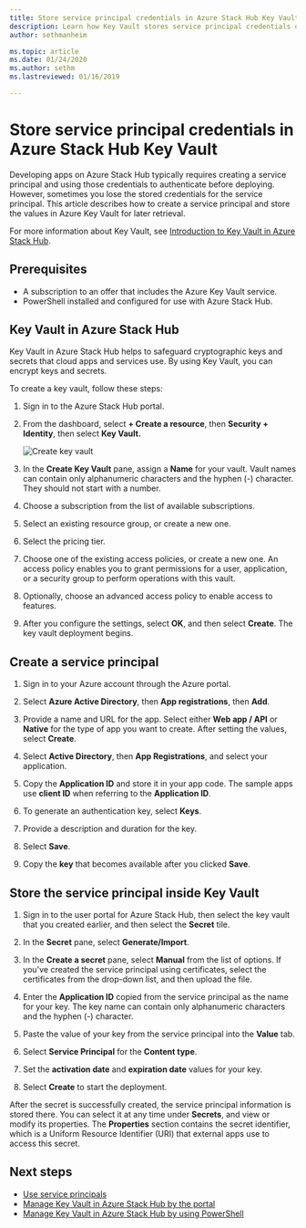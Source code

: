 ```yaml
---
title: Store service principal credentials in Azure Stack Hub Key Vault 
description: Learn how Key Vault stores service principal credentials on Azure Stack Hub
author: sethmanheim

ms.topic: article
ms.date: 01/24/2020
ms.author: sethm
ms.lastreviewed: 01/16/2019

---
```


# Store service principal credentials in Azure Stack Hub Key Vault

Developing apps on Azure Stack Hub typically requires creating a service principal and using those credentials to authenticate before deploying. However, sometimes you lose the stored credentials for the service principal. This article describes how to create a service principal and store the values in Azure Key Vault for later retrieval.

For more information about Key Vault, see [Introduction to Key Vault in Azure Stack Hub](azure-stack-key-vault-intro.md).

## Prerequisites

- A subscription to an offer that includes the Azure Key Vault service.
- PowerShell installed and configured for use with Azure Stack Hub.

## Key Vault in Azure Stack Hub

Key Vault in Azure Stack Hub helps to safeguard cryptographic keys and secrets that cloud apps and services use. By using Key Vault, you can encrypt keys and secrets.

To create a key vault, follow these steps:

1. Sign in to the Azure Stack Hub portal.

2. From the dashboard, select **+ Create a resource**, then **Security + Identity**, then select **Key Vault.**

   ![Create key vault](media/azure-stack-key-vault-store-credentials/create-key-vault.png)

3. In the **Create Key Vault** pane, assign a **Name** for your vault. Vault names can contain only alphanumeric characters and the hyphen (-) character. They should not start with a number.

4. Choose a subscription from the list of available subscriptions.

5. Select an existing resource group, or create a new one.

6. Select the pricing tier.

7. Choose one of the existing access policies, or create a new one. An access policy enables you to grant permissions for a user, application, or a security group to perform operations with this vault.

8. Optionally, choose an advanced access policy to enable access to features.

9. After you configure the settings, select **OK**, and then select **Create**. The key vault deployment begins.

## Create a service principal

1. Sign in to your Azure account through the Azure portal.

2. Select **Azure Active Directory**, then **App registrations**, then **Add**.

3. Provide a name and URL for the app. Select either **Web app / API** or **Native** for the type of app you want to create. After setting the values, select **Create**.

4. Select **Active Directory**, then **App Registrations**, and select your application.

5. Copy the **Application ID** and store it in your app code. The sample apps use **client ID** when referring to the **Application ID**.

6. To generate an authentication key, select **Keys**.

7. Provide a description and duration for the key.

8. Select **Save**.

9. Copy the **key** that becomes available after you clicked **Save**.

## Store the service principal inside Key Vault

1. Sign in to the user portal for Azure Stack Hub, then select the key vault that you created earlier, and then select the **Secret** tile.

2. In the **Secret** pane, select **Generate/Import**.

3. In the **Create a secret** pane, select **Manual** from the list of options. If you've created the service principal using certificates, select the certificates from the drop-down list, and then upload the file.

4. Enter the **Application ID** copied from the service principal as the name for your key. The key name can contain only alphanumeric characters and the hyphen (-) character.

5. Paste the value of your key from the service principal into the **Value** tab.

6. Select **Service Principal** for the **Content type**.

7. Set the **activation date** and **expiration date** values for your key.

8. Select **Create** to start the deployment.

After the secret is successfully created, the service principal information is stored there. You can select it at any time under **Secrets**, and view or modify its properties. The **Properties** section contains the secret identifier, which is a Uniform Resource Identifier (URI) that external apps use to access this secret.

## Next steps

- [Use service principals](azure-stack-create-service-principals.md)
- [Manage Key Vault in Azure Stack Hub by the portal](azure-stack-key-vault-manage-portal.md)  
- [Manage Key Vault in Azure Stack Hub by using PowerShell](azure-stack-key-vault-manage-powershell.md)
